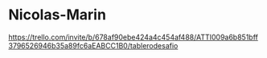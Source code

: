 # Nicolas-Marin
https://trello.com/invite/b/678af90ebe424a4c454af488/ATTI009a6b851bff3796526946b35a89fc6aEABCC1B0/tablerodesafio
